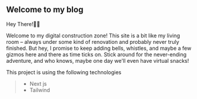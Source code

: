 ## Welcome to my blog

Hey There!👋🏽

Welcome to my digital construction zone! This site is a bit like my living room – always under some kind of renovation and probably never truly finished. But hey, I promise to keep adding bells, whistles, and maybe a few gizmos here and there as time ticks on. Stick around for the never-ending adventure, and who knows, maybe one day we'll even have virtual snacks!

This project is using the following technologies
> - Next js
> - Tailwind
